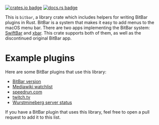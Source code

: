 [![crates.io badge]][crates.io link] [![docs.rs badge]][docs.rs link]

This is `bitbar`, a library crate which includes helpers for writing BitBar plugins in Rust. BitBar is a system that makes it easy to add menus to the macOS menu bar. There are two apps implementing the BitBar system: [SwiftBar](https://swiftbar.app/) and [xbar](https://xbarapp.com/). This crate supports both of them, as well as the discontinued original BitBar app.

# Example plugins

Here are some BitBar plugins that use this library:

* [BitBar version](https://github.com/fenhl/bitbar-version)
* [Mediawiki watchlist](https://github.com/fenhl/bitbar-mediawiki-watchlist)
* [speedrun.com](https://github.com/fenhl/bitbar-speedruncom)
* [twitch.tv](https://github.com/fenhl/bitbar-twitch)
* [Wurstmineberg server status](https://github.com/wurstmineberg/bitbar-server-status)

If you have a BitBar plugin that uses this library, feel free to open a pull request to add it to this list.

[crates.io badge]: https://img.shields.io/crates/v/bitbar.svg?style=flat-square
[crates.io link]: https://crates.io/crates/bitbar
[docs.rs badge]: https://img.shields.io/badge/docs-online-ffffff.svg?style=flat-square
[docs.rs link]: https://docs.rs/bitbar

